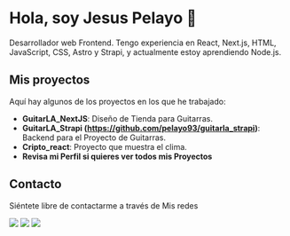 # Hola, soy Jesus Pelayo 👋

Desarrollador web Frontend. Tengo experiencia en React, Next.js, HTML, JavaScript, CSS, Astro y Strapi, y actualmente estoy aprendiendo Node.js.

## Mis proyectos
Aquí hay algunos de los proyectos en los que he trabajado:

- **GuitarLA_NextJS**: Diseño de Tienda para Guitarras.
- **GuitarLA_Strapi (https://github.com/pelayo93/guitarla_strapi)**: Backend para el Proyecto de Guitarras.
- **Cripto_react**: Proyecto que muestra el clima.
- **Revisa mi Perfil si quieres ver todos mis Proyectos**

## Contacto
Siéntete libre de contactarme a través de Mis redes

[<img src="https://img.shields.io/badge/linkedin-0e76a8?style=for-the-badge&logo=Linkedin&logoColor=white&labelColor=101010">](https://www.linkedin.com/in/jesus-pelayo-pelayo-cordova-b79005120/)
[<img src="https://img.shields.io/badge/Twitter-1DA1F2?style=for-the-badge&logo=Twitter&logoColor=white&labelColor=101010">](https://twitter.com/jesuspelayo93)
[<img src="https://img.shields.io/badge/Instagram-E4405F?style=for-the-badge&logo=Instagram&logoColor=white&labelColor=101010">](https://www.instagram.com/jpelayocordova/?hl=es-la)


